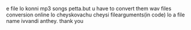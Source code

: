 e file lo konni mp3 songs petta.but u have to convert them wav files
conversion online lo cheyskovachu
cheysi filearguments(in code) lo a file name ivvandi anthey.
thank you
